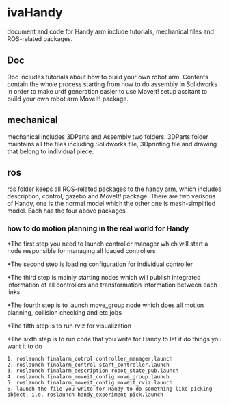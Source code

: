 # ivaHandy
document and code for Handy arm include tutorials, mechanical files and ROS-related packages.

## Doc
Doc includes tutorials about how to build your own robot arm. Contents contain the whole process starting from 
how to do assembly in Solidworks in order to  make urdf generation easier to use MoveIt! setup assitant to build 
your own robot arm MoveIt! package. 

## mechanical
mechanical includes 3DParts and Assembly two folders. 3DParts folder maintains all the files including Solidworks file, 
3Dprinting file and drawing that belong to individual piece.

## ros
ros folder keeps all ROS-related packages to the handy arm, which includes description, control, gazebo and MoveIt! package.
There are two verisons of Handy, one is the normal model which the other one is mesh-simplified model. Each has the four above packages.

### how to do motion planning in the real world for Handy
*The first step you need to launch controller manager which will start a node responsible for managing all loaded controllers

*The second step is loading configuration for individual controller 

*The third step is mainly starting nodes which will publish integrated information of all controllers and transformation information between each links 

*The fourth step is to launch move_group node which does all motion planning, collision checking and etc jobs

*The fifth step is to run rviz for visualization

*The sixth step is to run code that you write for Handy to let it do things you want it to do
```
1. roslaunch finalarm_cotrol controller_manager.launch
2. roslaunch finalarm_control start_controller.launch
3. roslaunch finalarm_description robot_state_pub.launch
4. roslaunch finalarm_moveit_config move_group.launch
5. roslaunch finalarm_moveit_config moveit_rviz.launch
6. launch the file you write for Handy to do something like picking object, i.e. roslaunch handy_experiment pick.launch
```

